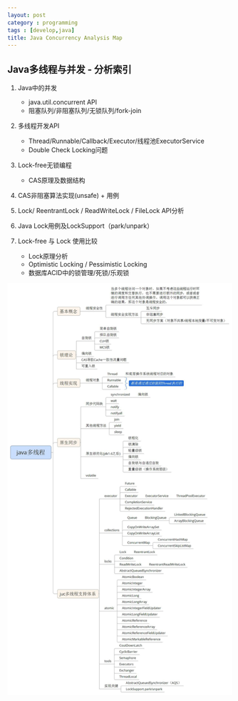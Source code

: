 ```yaml
---
layout: post
category : programming
tags : [develop,java]
title: Java Concurrency Analysis Map
---
```


Java多线程与并发 - 分析索引
------------------------------------

1. Java中的并发
   
    - java.util.concurrent API
    - 阻塞队列/非阻塞队列/无锁队列/fork-join

2. 多线程开发API

   - Thread/Runnable/Callback/Executor/线程池ExecutorService
   - Double Check Locking问题

3. Lock-free无锁编程

   - CAS原理及数据结构
   
4. CAS非阻塞算法实现(unsafe) + 用例

5. Lock/ ReentrantLock / ReadWriteLock / FileLock API分析

6. Java Lock用例及LockSupport（park/unpark）

7. Lock-free 与 Lock 使用比较

   - Lock原理分析
   - Optimistic Locking / Pessimistic Locking
   - 数据库ACID中的锁管理/死锁/乐观锁

![Java多线程](_includes/java_multithread.jpg)   